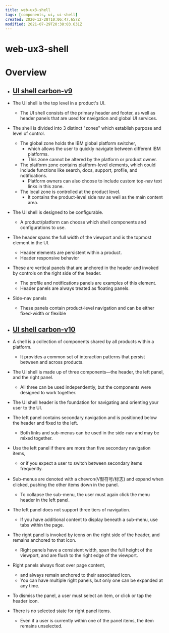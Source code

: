 ```yaml
---
title: web-ux3-shell
tags: [components, ui, ui-shell]
created: 2020-12-28T10:06:47.657Z
modified: 2021-07-29T20:38:03.631Z
---
```


# web-ux3-shell

# Overview

- ## [UI shell carbon-v9](https://v9.carbondesignsystem.com/experimental/ui-shell/usage)
- The UI shell is the top level in a product's UI. 
  - The UI shell consists of the primary header and footer, as well as header panels that are used for navigation and global UI services.
- The shell is divided into 3 distinct "zones" which establish purpose and level of control.
  - The global zone holds the IBM global platform switcher, 
    - which allows the user to quickly navigate between different IBM platforms. 
    - This zone cannot be altered by the platform or product owner.
  - The platform zone contains platform-level elements, which could include functions like search, docs, support, profile, and notifications. 
    - Platform owners can also choose to include custom top-nav text links in this zone.
  - The local zone is controlled at the product level. 
    - It contains the product-level side nav as well as the main content area.
- The UI shell is designed to be configurable. 
  - A product/platform can choose which shell components and configurations to use.
- The header spans the full width of the viewport and is the topmost element in the UI. 
  - Header elements are persistent within a product.
  - Header responsive behavior
- These are vertical panels that are anchored in the header and invoked by controls on the right side of the header. 
  - The profile and notifications panels are examples of this element. 
  - Header panels are always treated as floating panels.
- Side-nav panels
  - These panels contain product-level navigation and can be either fixed-width or flexible

- ## [UI shell carbon-v10](https://www.carbondesignsystem.com/components/UI-shell-header/usage)
- A shell is a collection of components shared by all products within a platform. 
  - It provides a common set of interaction patterns that persist between and across products.
- The UI shell is made up of three components—the header, the left panel, and the right panel.
  - All three can be used independently, but the components were designed to work together.
- The UI shell header is the foundation for navigating and orienting your user to the UI.

- The left panel contains secondary navigation and is positioned below the header and fixed to the left. 
  - Both links and sub-menus can be used in the side-nav and may be mixed together.
- Use the left panel if there are more than five secondary navigation items, 
  - or if you expect a user to switch between secondary items frequently. 
- Sub-menus are denoted with a chevron(V型符号/标志) and expand when clicked, pushing the other items down in the panel. 
  - To collapse the sub-menu, the user must again click the menu header in the left panel.
- The left panel does not support three tiers of navigation. 
  - If you have additional content to display beneath a sub-menu, use tabs within the page.

- The right panel is invoked by icons on the right side of the header, and remains anchored to that icon. 
  - Right panels have a consistent width, span the full height of the viewport, and are flush to the right edge of the viewport.
- Right panels always float over page content, 
  - and always remain anchored to their associated icon. 
  - You can have multiple right panels, but only one can be expanded at any time.
- To dismiss the panel, a user must select an item, or click or tap the header icon.
- There is no selected state for right panel items. 
  - Even if a user is currently within one of the panel items, the item remains unselected.
